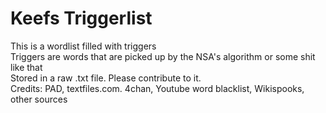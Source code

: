 # Keefs Triggerlist
This is a wordlist filled with triggers <br />
Triggers are words that are picked up by the NSA's algorithm or some shit like that <br />
Stored in a raw .txt file. Please contribute to it. <br />
Credits: PAD, textfiles.com. 4chan, Youtube word blacklist, Wikispooks, other sources
